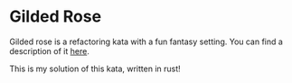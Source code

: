 # Gilded Rose

Gilded rose is a refactoring kata with a fun fantasy setting. You can find a description of it [here](https://github.com/NotMyself/GildedRose).

This is my solution of this kata, written in rust!
